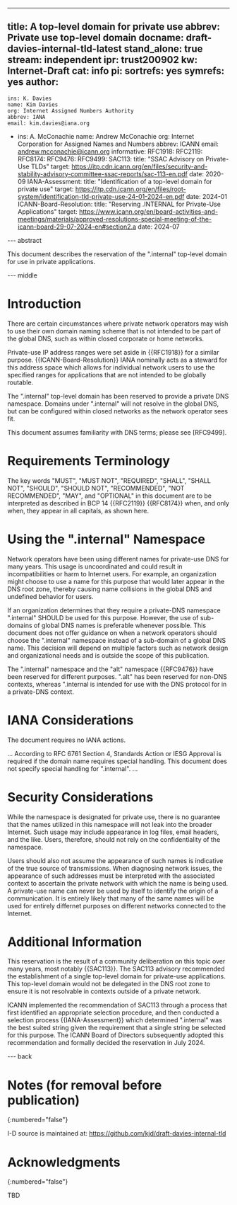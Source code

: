 ---
title: A top-level domain for private use
abbrev: Private use top-level domain
docname: draft-davies-internal-tld-latest
stand_alone: true
stream: independent
ipr: trust200902
kw: Internet-Draft
cat: info 
pi:
  sortrefs: yes
  symrefs: yes
author:
  -
    ins: K. Davies
    name: Kim Davies
    org: Internet Assigned Numbers Authority
    abbrev: IANA
    email: kim.davies@iana.org
  -
    ins: A. McConachie
    name: Andrew McConachie
    org: Internet Corporation for Assigned Names and Numbers
    abbrev: ICANN
    email: andrew.mcconachie@icann.org
informative:
  RFC1918:
  RFC2119:
  RFC8174:
  RFC9476:
  RFC9499:
  SAC113:
    title: "SSAC Advisory on Private-Use TLDs"
    target: https://itp.cdn.icann.org/en/files/security-and-stability-advisory-committee-ssac-reports/sac-113-en.pdf
    date: 2020-09
  IANA-Assessment:
    title: "Identification of a top-level domain for private use"
    target: https://itp.cdn.icann.org/en/files/root-system/identification-tld-private-use-24-01-2024-en.pdf
    date: 2024-01
  ICANN-Board-Resolution:
    title: "Reserving .INTERNAL for Private-Use Applications"
    target: https://www.icann.org/en/board-activities-and-meetings/materials/approved-resolutions-special-meeting-of-the-icann-board-29-07-2024-en#section2.a
    date: 2024-07

--- abstract

This document describes the reservation of the ".internal" top-level domain for
use in private applications.

--- middle

# Introduction

There are certain circumstances where private network operators may wish to use
their own domain naming scheme that is not intended to be part of the global
DNS, such as within closed corporate or home networks. 

Private-use IP address ranges were set aside in {{RFC1918}} for a similar
purpose. {{ICANN-Board-Resolution}} IANA nominally acts as a steward for this
address space which allows for individual network users to use the specified
ranges for applications that are not intended to be globally routable.

The ".internal" top-level domain has been reserved to provide a private DNS
namespace. Domains under ".internal" will not resolve in the global DNS, but can
be configured within closed networks as the network operator sees fit.

This document assumes familiarity with DNS terms; please see [RFC9499]. 

# Requirements Terminology

The key words "MUST", "MUST NOT", "REQUIRED", "SHALL", "SHALL NOT", "SHOULD",
"SHOULD NOT", "RECOMMENDED", "NOT RECOMMENDED", "MAY", and "OPTIONAL" in this
document are to be interpreted as described in BCP 14 {{RFC2119}} {{RFC8174}} when,
and only when, they appear in all capitals, as shown here. 

# Using the ".internal" Namespace
    
Network operators have been using different names for private-use DNS for many
years. This usage is uncoordinated and could result in incompatibilities or
harm to Internet users. For example, an organization might choose to use a name
for this purpose that would later appear in the DNS root zone, thereby causing
name collisions in the global DNS and undefined behavior for users.

If an organization determines that they require a private-DNS namespace
".internal" SHOULD be used for this purpose. However, the use of sub-domains of
global DNS names is preferable whenever possible. This document does not offer
guidance on when a network operators should choose the ".internal" namespace
instead of a sub-domain of a global DNS name. This decision will depend on
multiple factors such as network design and organizational needs and is outside
the scope of this publication.

The ".internal" namespace and the "alt" namespace {{RFC9476}} have been reserved for
different purposes. ".alt" has been reserved for non-DNS contexts, whereas
".internal is intended for use with the DNS protocol for in a private-DNS
context. 

# IANA Considerations

The document requires no IANA actions.

... According to RFC 6761 Section 4, Standards Action or IESG Approval is required
if the domain name requires special handling. This document does not specify
special handling  for ".internal". ...

# Security Considerations

While the namespace is designated for private use, there is no
guarantee that the names utilized in this namespace will not leak into
the broader Internet. Such usage may include appearance in log files,
email headers, and the like. Users, therefore, should not rely on the
confidentiality of the namespace.

Users should also not assume the appearance of such names is indicative of 
the true source of transmissions. When diagnosing network issues, the
appearance of such addresses must be interpreted with the associated
context to ascertain the private network with which the name is being used.
A private-use name can never be used by itself to identify the origin of
a communication. It is entirely likely that many of the same names will be
used for entirely differnet purposes on different networks connected to
the Internet.

# Additional Information

This reservation is the result of a community deliberation on this topic
over many years, most notably {{SAC113}}. The SAC113 advisory recommended
the establishment of a single top-level domain for private-use applications.
This top-level domain would not be delegated in the DNS root zone to ensure
it is not resolvable in contexts outside of a private network.

ICANN implemented the recommendation of SAC113 through a process that first
identified an appropriate selection procedure, and then conducted a 
selection process {{IANA-Assessment}} which determined ".internal" was the
best suited string given the requirement that a single string be selected for
this purpose. The ICANN Board of Directors subsequently adopted this
recommendation and formally decided the reservation in July 2024.

--- back

# Notes (for removal before publication)
{:numbered="false"}

I-D source is maintained at: https://github.com/kjd/draft-davies-internal-tld

# Acknowledgments
{:numbered="false"}

TBD
